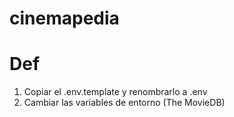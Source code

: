 # cinemapedia

# Def

1. Copiar el .env.template y renombrarlo a .env
2. Cambiar las variables de entorno (The MovieDB)
